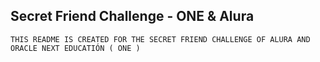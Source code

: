 ## Secret Friend Challenge - ONE & Alura 

````
THIS README IS CREATED FOR THE SECRET FRIEND CHALLENGE OF ALURA AND ORACLE NEXT EDUCATIÓN ( ONE )
````